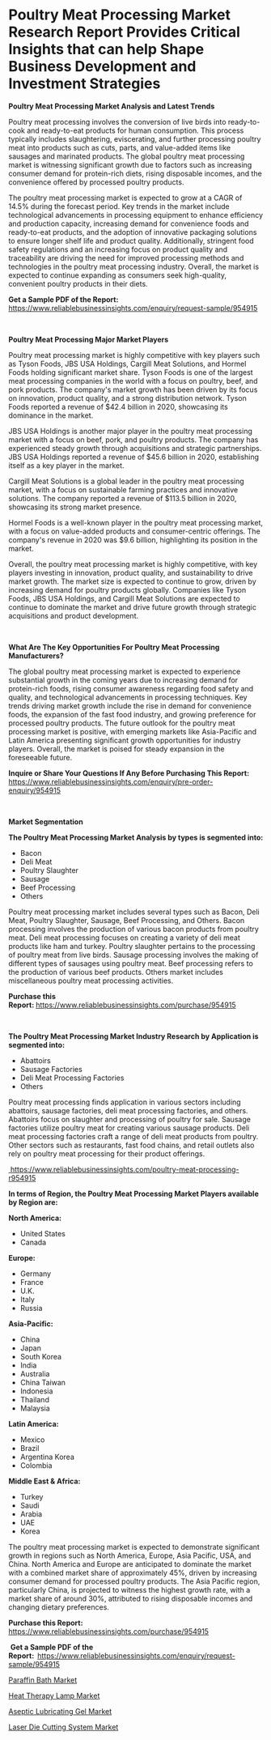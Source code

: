 <p><h1>Poultry Meat Processing Market Research Report Provides Critical Insights that can help Shape Business Development and Investment Strategies</h1></p><p><strong>Poultry Meat Processing Market Analysis and Latest Trends</strong></p>
<p><p>Poultry meat processing involves the conversion of live birds into ready-to-cook and ready-to-eat products for human consumption. This process typically includes slaughtering, eviscerating, and further processing poultry meat into products such as cuts, parts, and value-added items like sausages and marinated products. The global poultry meat processing market is witnessing significant growth due to factors such as increasing consumer demand for protein-rich diets, rising disposable incomes, and the convenience offered by processed poultry products.</p><p>The poultry meat processing market is expected to grow at a CAGR of 14.5% during the forecast period. Key trends in the market include technological advancements in processing equipment to enhance efficiency and production capacity, increasing demand for convenience foods and ready-to-eat products, and the adoption of innovative packaging solutions to ensure longer shelf life and product quality. Additionally, stringent food safety regulations and an increasing focus on product quality and traceability are driving the need for improved processing methods and technologies in the poultry meat processing industry. Overall, the market is expected to continue expanding as consumers seek high-quality, convenient poultry products in their diets.</p></p>
<p><strong>Get a Sample PDF of the Report:&nbsp;</strong> <a href="https://www.reliablebusinessinsights.com/enquiry/request-sample/954915">https://www.reliablebusinessinsights.com/enquiry/request-sample/954915</a></p>
<p>&nbsp;</p>
<p><strong>Poultry Meat Processing Major Market Players</strong></p>
<p><p>Poultry meat processing market is highly competitive with key players such as Tyson Foods, JBS USA Holdings, Cargill Meat Solutions, and Hormel Foods holding significant market share. Tyson Foods is one of the largest meat processing companies in the world with a focus on poultry, beef, and pork products. The company's market growth has been driven by its focus on innovation, product quality, and a strong distribution network. Tyson Foods reported a revenue of $42.4 billion in 2020, showcasing its dominance in the market.</p><p>JBS USA Holdings is another major player in the poultry meat processing market with a focus on beef, pork, and poultry products. The company has experienced steady growth through acquisitions and strategic partnerships. JBS USA Holdings reported a revenue of $45.6 billion in 2020, establishing itself as a key player in the market.</p><p>Cargill Meat Solutions is a global leader in the poultry meat processing market, with a focus on sustainable farming practices and innovative solutions. The company reported a revenue of $113.5 billion in 2020, showcasing its strong market presence.</p><p>Hormel Foods is a well-known player in the poultry meat processing market, with a focus on value-added products and consumer-centric offerings. The company's revenue in 2020 was $9.6 billion, highlighting its position in the market.</p><p>Overall, the poultry meat processing market is highly competitive, with key players investing in innovation, product quality, and sustainability to drive market growth. The market size is expected to continue to grow, driven by increasing demand for poultry products globally. Companies like Tyson Foods, JBS USA Holdings, and Cargill Meat Solutions are expected to continue to dominate the market and drive future growth through strategic acquisitions and product development.</p></p>
<p>&nbsp;</p>
<p><strong>What Are The Key Opportunities For Poultry Meat Processing Manufacturers?</strong></p>
<p><p>The global poultry meat processing market is expected to experience substantial growth in the coming years due to increasing demand for protein-rich foods, rising consumer awareness regarding food safety and quality, and technological advancements in processing techniques. Key trends driving market growth include the rise in demand for convenience foods, the expansion of the fast food industry, and growing preference for processed poultry products. The future outlook for the poultry meat processing market is positive, with emerging markets like Asia-Pacific and Latin America presenting significant growth opportunities for industry players. Overall, the market is poised for steady expansion in the foreseeable future.</p></p>
<p><strong>Inquire or Share Your Questions If Any Before Purchasing This Report:</strong> <a href="https://www.reliablebusinessinsights.com/enquiry/pre-order-enquiry/954915">https://www.reliablebusinessinsights.com/enquiry/pre-order-enquiry/954915</a></p>
<p>&nbsp;</p>
<p><strong>Market Segmentation</strong></p>
<p><strong>The Poultry Meat Processing Market Analysis by types is segmented into:</strong></p>
<p><ul><li>Bacon</li><li>Deli Meat</li><li>Poultry Slaughter</li><li>Sausage</li><li>Beef Processing</li><li>Others</li></ul></p>
<p><p>Poultry meat processing market includes several types such as Bacon, Deli Meat, Poultry Slaughter, Sausage, Beef Processing, and Others. Bacon processing involves the production of various bacon products from poultry meat. Deli meat processing focuses on creating a variety of deli meat products like ham and turkey. Poultry slaughter pertains to the processing of poultry meat from live birds. Sausage processing involves the making of different types of sausages using poultry meat. Beef processing refers to the production of various beef products. Others market includes miscellaneous poultry meat processing activities.</p></p>
<p><strong>Purchase this Report:&nbsp;</strong><a href="https://www.reliablebusinessinsights.com/purchase/954915">https://www.reliablebusinessinsights.com/purchase/954915</a></p>
<p>&nbsp;</p>
<p><strong>The Poultry Meat Processing Market Industry Research by Application is segmented into:</strong></p>
<p><ul><li>Abattoirs</li><li>Sausage Factories</li><li>Deli Meat Processing Factories</li><li>Others</li></ul></p>
<p><p>Poultry meat processing finds application in various sectors including abattoirs, sausage factories, deli meat processing factories, and others. Abattoirs focus on slaughter and processing of poultry for sale. Sausage factories utilize poultry meat for creating various sausage products. Deli meat processing factories craft a range of deli meat products from poultry. Other sectors such as restaurants, fast food chains, and retail outlets also rely on poultry meat processing for their product offerings.</p></p>
<p><a href="https://www.reliablebusinessinsights.com/poultry-meat-processing-r954915">&nbsp;https://www.reliablebusinessinsights.com/poultry-meat-processing-r954915</a></p>
<p><strong>In terms of Region, the Poultry Meat Processing Market Players available by Region are:</strong></p>
<p>
    <p> <strong> North America: </strong>
        <ul>
            <li>United States</li>
            <li>Canada</li>
        </ul>
        </p> 
    <p> <strong> Europe: </strong>
        <ul>
            <li>Germany</li>
            <li>France</li>
            <li>U.K.</li>
            <li>Italy</li>
            <li>Russia</li>
        </ul>
        </p> 
    <p> <strong> Asia-Pacific: </strong>
        <ul>
            <li>China</li>
            <li>Japan</li>
            <li>South Korea</li>
            <li>India</li>
            <li>Australia</li>
            <li>China Taiwan</li>
            <li>Indonesia</li>
            <li>Thailand</li>
            <li>Malaysia</li>
        </ul>
        </p> 
    <p> <strong> Latin America: </strong>
        <ul>
            <li>Mexico</li>
            <li>Brazil</li>
            <li>Argentina Korea</li>
            <li>Colombia</li>
        </ul>
        </p> 
    <p> <strong> Middle East & Africa: </strong>
        <ul>
            <li>Turkey</li>
            <li>Saudi</li>
            <li>Arabia</li>
            <li>UAE</li>
            <li>Korea</li>
        </ul>
    </p>
    </p>
<p><p>The poultry meat processing market is expected to demonstrate significant growth in regions such as North America, Europe, Asia Pacific, USA, and China. North America and Europe are anticipated to dominate the market with a combined market share of approximately 45%, driven by increasing consumer demand for processed poultry products. The Asia Pacific region, particularly China, is projected to witness the highest growth rate, with a market share of around 30%, attributed to rising disposable incomes and changing dietary preferences.</p></p>
<p><strong>Purchase this Report: </strong><a href="https://www.reliablebusinessinsights.com/purchase/954915">https://www.reliablebusinessinsights.com/purchase/954915</a></p>
<p>&nbsp;<strong>Get a Sample PDF of the Report:&nbsp;&nbsp;</strong><a href="https://www.reliablebusinessinsights.com/enquiry/request-sample/954915">https://www.reliablebusinessinsights.com/enquiry/request-sample/954915</a></p>
<p><strong></strong></p>
<p><p><a href="https://github.com/beatblasta/Market-Research-Report-List-4/blob/main/paraffin-bath-market.md">Paraffin Bath Market</a></p><p><a href="https://github.com/angelajermaine/Market-Research-Report-List-4/blob/main/heat-therapy-lamp-market.md">Heat Therapy Lamp Market</a></p><p><a href="https://www.linkedin.com/pulse/aseptic-lubricating-gel-market-size-share-amp-trends-analysis-krhve?trackingId=SL2NPL1tBtz%2B4%2BhCmItFMg%3D%3D">Aseptic Lubricating Gel Market</a></p><p><a href="https://www.linkedin.com/pulse/laser-die-cutting-system-market-emerging-trends-future-prospects-apwle?trackingId=7cTsfVtRtdy9j0Uu4m6CQQ%3D%3D">Laser Die Cutting System Market</a></p></p>